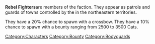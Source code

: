 **Rebel Fighters**are members of the [](03%20-%20Projects%20&%20Wikis/Kenshi/Kenshi%20Wiki/Kenshi%20Wiki%20Template/Rebel_Swordsmen.md) faction. They appear as patrols
and guards of towns controlled by the [](03%20-%20Projects%20&%20Wikis/Kenshi/Kenshi%20Wiki/Kenshi%20Wiki%20Template/Empire_Peasants.md) in the northeastern territories.

They have a 20% chance to spawn with a crossbow. They have a 10% chance
to spawn with a bounty ranging from 2500 to 3500 Cats.

[Category:Characters](Category:Characters "wikilink")
[Category:Bounty](Category:Bounty "wikilink")
[Category:Bodyguards](Category:Bodyguards "wikilink")